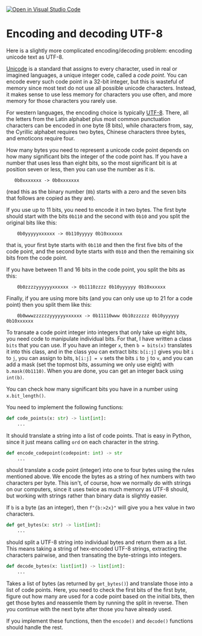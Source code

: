 [![Open in Visual Studio Code](https://classroom.github.com/assets/open-in-vscode-c66648af7eb3fe8bc4f294546bfd86ef473780cde1dea487d3c4ff354943c9ae.svg)](https://classroom.github.com/online_ide?assignment_repo_id=8449064&assignment_repo_type=AssignmentRepo)
# Encoding and decoding UTF-8

Here is a slightly more complicated encoding/decoding problem: encoding unicode text as UTF-8.

[Unicode](https://en.wikipedia.org/wiki/Unicode) is a standard that assigns to every character, used in real or imagined languages, a unique integer code, called a *code point*. You can encode every such code point in a 32-bit integer, but this is wasteful of memory since most text do not use all possible unicode characters. Instead, it makes sense to use less memory for characters you use often, and more memory for those characters you rarely use.

For western languages, the encoding choice is typically [UTF-8](https://en.wikipedia.org/wiki/UTF-8). There, all the letters from the Latin alphabet plus most common punctuation characters can be encoded in one byte (8 bits), while characters from, say, the Cyrillic alphabet requires two bytes, Chinese characters three bytes, and emoticons require four.

How many bytes you need to represent a unicode code point depends on how many significant bits the integer of the code point has. If you have a number that uses less than eight bits, so the most significant bit is at position seven or less, then you can use the number as it is.

```
   0b0xxxxxxx -> 0b0xxxxxxx
```

(read this as the binary number (`0b`) starts with a zero and the seven bits that follows are copied as they are).

If you use up to 11 bits, you need to encode it in two bytes. The first byte should start with the bits `0b110` and the second with `0b10` and you split the original bits like this:

```
    0b0yyyyyxxxxxx -> 0b110yyyyy 0b10xxxxxx
```

that is, your first byte starts with `0b110` and then the first five bits of the code point, and the second byte starts with `0b10` and then the remaining six bits from the code point.

If you have between 11 and 16 bits in the code point, you split the bits as this:

```
    0b0zzzzyyyyyyxxxxxx -> 0b1110zzzz 0b10yyyyyy 0b10xxxxxx
```

Finally, if you are using more bits (and you can only use up to 21 for a code point) then you split them like this:

```
    0b0wwwzzzzzzyyyyyyxxxxxx -> 0b11110www 0b10zzzzzz 0b10yyyyyy 0b10xxxxxx
```

To transate a code point integer into integers that only take up eight bits, you need code to manipulate individual bits. For that, I have written a class `bits` that you can use. If you have an integer `x`, then `b = bits(x)` translates it into this class, and in the class you can extract bits: `b[i:j]` gives you bit `i` to `j`, you can assign to bits, `b[i:j] = v` sets the bits `i` to `j` to `v`, and you can add a mask (set the topmost bits, assuming we only use eight) with `b.mask(0b1110)`. When you are done, you can get an integer back using `int(b)`.

You can check how many significant bits you have in a number using `x.bit_length()`.

You need to implement the following functions:

```python
def code_points(x: str) -> list[int]:
    ...
```

It should translate a string into a list of code points. That is easy in Python, since it just means calling `ord` on each character in the string.

```python
def encode_codepoint(codepoint: int) -> str
    ...
```

should translate a code point (integer) into one to four bytes using the rules mentioned above. We encode the bytes as a string of hex numbers with two characters per byte. This isn't, of course, how we normally do with strings on our computers, since it uses twice as much memory as UTF-8 should, but working with strings rather than binary data is slightly easier.

If `b` is a byte (as an integer), then `f"{b:>2x}"` will give you a hex value in two characters.

```python
def get_bytes(x: str) -> list[int]:
    ...
```

should split a UTF-8 string into individual bytes and return them as a list. This means taking a string of hex-encoded UTF-8 strings, extracting the characters pairwise, and then transating the byte-strings into integers.

```python
def decode_bytes(x: list[int]) -> list[int]:
    ...
```

Takes a list of bytes (as returned by `get_bytes()`) and translate those into a list of code points. Here, you need to check the first bits of the first byte, figure out how many are used for a code point based on the initial bits, then get those bytes and reassemle them by running the split in reverse. Then you continue with the next byte after those you have already used.

If you implement these functions, then the `encode()` and `decode()` functions should handle the rest.

